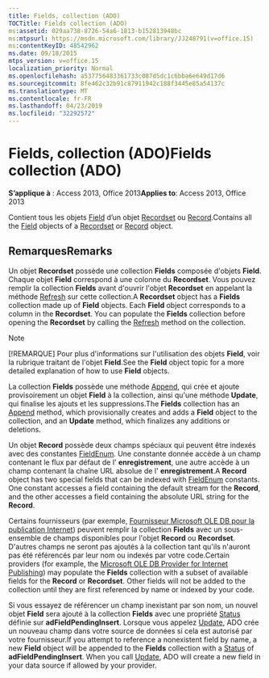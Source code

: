 ```yaml
---
title: Fields, collection (ADO)
TOCTitle: Fields collection (ADO)
ms:assetid: 029aa738-8726-54a6-1813-b152813948bc
ms:mtpsurl: https://msdn.microsoft.com/library/JJ248791(v=office.15)
ms:contentKeyID: 48542962
ms.date: 09/18/2015
mtps_version: v=office.15
localization_priority: Normal
ms.openlocfilehash: a537756483361733c087d5dc1c6bba6e649d17d6
ms.sourcegitcommit: 8fe462c32b91c87911942c188f3445e85a54137c
ms.translationtype: MT
ms.contentlocale: fr-FR
ms.lasthandoff: 04/23/2019
ms.locfileid: "32292572"
---
```

# <a name="fields-collection-ado"></a><span data-ttu-id="df70e-102">Fields, collection (ADO)</span><span class="sxs-lookup"><span data-stu-id="df70e-102">Fields collection (ADO)</span></span>


<span data-ttu-id="df70e-103">**S’applique à** : Access 2013, Office 2013</span><span class="sxs-lookup"><span data-stu-id="df70e-103">**Applies to**: Access 2013, Office 2013</span></span>

<span data-ttu-id="df70e-104">Contient tous les objets [Field](field-object-ado.md) d’un objet [Recordset](recordset-object-ado.md) ou [Record](record-object-ado.md).</span><span class="sxs-lookup"><span data-stu-id="df70e-104">Contains all the [Field](field-object-ado.md) objects of a [Recordset](recordset-object-ado.md) or [Record](record-object-ado.md) object.</span></span>

## <a name="remarks"></a><span data-ttu-id="df70e-105">Remarques</span><span class="sxs-lookup"><span data-stu-id="df70e-105">Remarks</span></span>

<span data-ttu-id="df70e-p101">Un objet **Recordset** possède une collection **Fields** composée d'objets **Field**. Chaque objet **Field** correspond à une colonne du **Recordset**. Vous pouvez remplir la collection **Fields** avant d'ouvrir l'objet **Recordset** en appelant la méthode [Refresh](refresh-method-ado.md) sur cette collection.</span><span class="sxs-lookup"><span data-stu-id="df70e-p101">A **Recordset** object has a **Fields** collection made up of **Field** objects. Each **Field** object corresponds to a column in the **Recordset**. You can populate the **Fields** collection before opening the **Recordset** by calling the [Refresh](refresh-method-ado.md) method on the collection.</span></span>

> [!NOTE]
> <span data-ttu-id="df70e-109">[!REMARQUE] Pour plus d'informations sur l'utilisation des objets **Field**, voir la rubrique traitant de l'objet **Field**.</span><span class="sxs-lookup"><span data-stu-id="df70e-109">See the **Field** object topic for a more detailed explanation of how to use **Field** objects.</span></span>

<span data-ttu-id="df70e-110">La collection **Fields** possède une méthode [Append](append-method-ado.md), qui crée et ajoute provisoirement un objet **Field** à la collection, ainsi qu'une méthode **Update**, qui finalise les ajouts et les suppressions.</span><span class="sxs-lookup"><span data-stu-id="df70e-110">The **Fields** collection has an [Append](append-method-ado.md) method, which provisionally creates and adds a **Field** object to the collection, and an **Update** method, which finalizes any additions or deletions.</span></span>

<span data-ttu-id="df70e-p102">Un objet **Record** possède deux champs spéciaux qui peuvent être indexés avec des constantes [FieldEnum](fieldenum.md). Une constante donnée accède à un champ contenant le flux par défaut de l' **enregistrement**, une autre accède à un champ contenant la chaîne URL absolue de l' **enregistrement**.</span><span class="sxs-lookup"><span data-stu-id="df70e-p102">A **Record** object has two special fields that can be indexed with [FieldEnum](fieldenum.md) constants. One constant accesses a field containing the default stream for the **Record**, and the other accesses a field containing the absolute URL string for the **Record**.</span></span>

<span data-ttu-id="df70e-p103">Certains fournisseurs (par exemple, [Fournisseur Microsoft OLE DB pour la publication Internet](microsoft-ole-db-provider-for-internet-publishing.md)) peuvent remplir la collection **Fields** avec un sous-ensemble de champs disponibles pour l'objet **Record** ou **Recordset**. D'autres champs ne seront pas ajoutés à la collection tant qu'ils n'auront pas été référencés par leur nom ou indexés par votre code.</span><span class="sxs-lookup"><span data-stu-id="df70e-p103">Certain providers (for example, the [Microsoft OLE DB Provider for Internet Publishing](microsoft-ole-db-provider-for-internet-publishing.md)) may populate the **Fields** collection with a subset of available fields for the **Record** or **Recordset**. Other fields will not be added to the collection until they are first referenced by name or indexed by your code.</span></span>

<span data-ttu-id="df70e-p104">Si vous essayez de référencer un champ inexistant par son nom, un nouvel objet **Field** sera ajouté à la collection **Fields** avec une propriété [Status](status-property-ado-field.md) définie sur **adFieldPendingInsert**. Lorsque vous appelez [Update](update-method-ado.md), ADO crée un nouveau champ dans votre source de données si cela est autorisé par votre fournisseur.</span><span class="sxs-lookup"><span data-stu-id="df70e-p104">If you attempt to reference a nonexistent field by name, a new **Field** object will be appended to the **Fields** collection with a [Status](status-property-ado-field.md) of **adFieldPendingInsert**. When you call [Update](update-method-ado.md), ADO will create a new field in your data source if allowed by your provider.</span></span>

